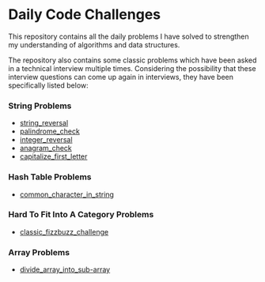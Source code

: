 # Daily Code Challenges

This repository contains all the daily problems I have solved to strengthen my understanding of algorithms and data structures.

The repository also contains some classic problems which have been asked in a technical interview multiple times.
Considering the possibility that these interview questions can come up again in interviews, they have been specifically listed below:

### String Problems

- [string_reversal](./string_problems/bootcamp_1.js)
- [palindrome_check](./string_problems/bootcamp_2.js)
- [integer_reversal](./string_problems/bootcamp_3.js)
- [anagram_check](./string_problems/bootcamp_7.js)
- [capitalize_first_letter](./string_problems/bootcamp_8.js)

### Hash Table Problems

- [common_character_in_string](./string_problems/bootcamp_4.js)

### Hard To Fit Into A Category Problems

- [classic_fizzbuzz_challenge](./assorted_problems/bootcamp_5.js)

### Array Problems

- [divide_array_into_sub-array](./array_problems/bootcamp_6.js)
